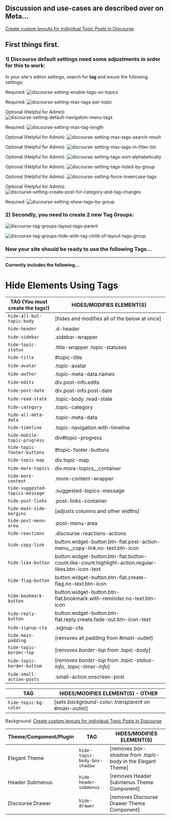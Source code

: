 ## Discussion and use-cases are described over on Meta...

[Create custom layouts for individual Topic Posts in Discourse](https://meta.discourse.org/t/page-publishing/151971/145)

## First things first.

### 1) Discourse default settings need some adjustments in order for this to work:

In your site's admin settings, search for **tag** and insure the following settings:

Required: ![discourse-setting-enable-tags-on-topics](https://github.com/denvergeeks/discourse-tag-styles/assets/322529/480a5129-151e-4218-a22f-11b63759adf0)

Required: ![discourse-setting-max-tags-per-topic](https://github.com/denvergeeks/discourse-tag-styles/assets/322529/bb869b2b-05b1-4021-b55c-aded0508bf97)

Optional (Helpful for Admin): ![discourse-setting-default-navigation-menu-tags](https://github.com/denvergeeks/discourse-tag-styles/assets/322529/ba25abb5-602a-4c9c-941d-efa083a75d58)

Required: ![discourse-setting-max-tag-length](https://github.com/denvergeeks/discourse-tag-styles/assets/322529/313411e1-7548-400b-919f-18ace1714e82)

Optional (Helpful for Admin): ![discourse-setting-max-tags-search-result](https://github.com/denvergeeks/discourse-tag-styles/assets/322529/ae3af421-a645-4107-bac5-d894acd4e5bd)

Optional (Helpful for Admin): ![discourse-setting-max-tags-in-filter-list](https://github.com/denvergeeks/discourse-tag-styles/assets/322529/c6e8719f-431f-4d62-950e-a6d32d7fac20)

Optional (Helpful for Admin): ![discourse-setting-tags-sort-alphabetically](https://github.com/denvergeeks/discourse-tag-styles/assets/322529/694de10b-c61c-4df3-8ec3-6f21803c9f00)

Optional (Helpful for Admin): ![discourse-setting-tags-listed-by-group](https://github.com/denvergeeks/discourse-tag-styles/assets/322529/23d3e348-76c1-4594-98e5-9110f73f6867)

Optional (Helpful for Admin): ![discourse-setting-force-lowercase-tags](https://github.com/denvergeeks/discourse-tag-styles/assets/322529/26bb2b71-7540-40e9-a7dd-21191410ecc6)

Optional (Helpful for Admin): ![discourse-setting-create-post-for-category-and-tag-changes](https://github.com/denvergeeks/discourse-tag-styles/assets/322529/503fea91-207b-4115-a0af-dc70482596a0)

Required: ![discourse-setting-show-tags-by-group](https://github.com/denvergeeks/discourse-tag-styles/assets/322529/f6b92cd8-6401-4e38-871a-cfda2da3b0e0)

### 2) Secondly, you need to create 2 new Tag Groups:

![discourse-tag-groups-layout-tags-parent](https://github.com/denvergeeks/discourse-tag-layouts/assets/322529/39ae8b97-1d92-495f-b065-4d0e56e0f527)

![discourse-tag-groups-hide-with-tag-child-of-layout-tags-group](https://github.com/denvergeeks/discourse-tag-layouts/assets/322529/58b3c759-efec-4148-aa3c-c27c17d9eabb)

### Now your site should be ready to use the following Tags...
---
**Currently includes the following...**

# Hide Elements Using Tags

| TAG (You must create the tags!) | HIDES/MODIFIES ELEMENT(S) |
| ------------- | ------------- |
| `hide-all-but-topic-body`  | [hides and modifies all of the below at once]  |
| `hide-header`  | .d-header  |
| `hide-sidebar`  | .sidebar-wrapper  |
| `hide-topic-status`  | .title-wrapper .topic-statuses  |
| `hide-title`  | #topic-title  |
| `hide-avatar`  | .topic-avatar  |
| `hide-author`  | .topic-meta-data.names  |
| `hide-edits`  | div.post-info.edits  |
| `hide-post-date`  | div.post-info.post-date  |
| `hide-read-state`  | .topic-body .read-state  |
| `hide-category`  | .topic-category  |
| `hide-all-meta-data`  | .topic-meta-data  |
| `hide-timeline`  | .topic-navigation.with-timeline  |
| `hide-mobile-topic-progress`  | div#topic-progress  |
| `hide-topic-footer-buttons`  | #topic-footer-buttons  |
| `hide-topic-map`  | div.topic-map  |
| `hide-more-topics`  | div.more-topics__container  |
| `hide-more-content`  | .more-content-wrapper  |
| `hide-suggested-topics-message`  | .suggested-topics-message  |
| `hide-post-links`  | .post-links-container  |
| `hide-main-side-margins`  | [adjusts columns and other widths]  |
| `hide-post-menu-area`  | .post-menu-area  |
| `hide-reactions`  | .discourse-reactions-actions  |
| `hide-copy-link`  | button.widget-button.btn-flat.post-action-menu__copy-link.no-text.btn-icon  |
| `hide-like-button`  | button.widget-button.btn-flat.button-count.like-count.highlight-action.regular-likes.btn-icon-text  |
| `hide-flag-button`  | button.widget-button.btn-flat.create-flag.no-text.btn-icon  |
| `hide-bookmark-button`  | button.widget-button.btn-flat.bookmark.with-reminder.no-text.btn-icon  |
| `hide-reply-button`  | button.widget-button.btn-flat.reply.create.fade-out.btn-icon-text  |
| `hide-signup-cta`  | .signup-cta  |
| `hide-main-padding`  | [removes all padding from _#main-outlet_]  |
| `hide-topic-border-top`  | [removes _border-top_ from _.topic-body_]  |
| `hide-topic-border-bottom`  | [removes _border-top_ from _.topic-status-info, .topic-timer-info_]  |
| `hide-small-action-posts`  | .small-action.onscreen-post  |

| TAG  | HIDES/MODIFIES ELEMENT(S) - OTHER |
| ------------- | ------------- |
| `hide-topic-bg-color`  | [sets _background-color: transparent_ on _#main-outlet_]  |

Background: [Create custom layouts for individual Topic Posts in Discourse](https://meta.discourse.org/t/page-publishing/151971/145)

| Theme/Component/Plugin | TAG  | HIDES/MODIFIES ELEMENT(S) |
| ------------- | ------------- | ------------- |
| Elegant Theme | `hide-topic-body-box-shadow` | [removes _box-shadow_ from _.topic-body_ in the Elegant Theme] |
| Header Submenus | `hide-header-submenus` | [removes Header Submenus Theme Component] |
| Discourse Drawer | `hide-drawer` | [removes Discourse Drawer Theme Component] |

